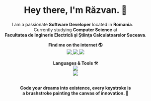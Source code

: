 <h1 align="center">Hey there, I'm Răzvan. 👋 </h1>

<p align="center">
    I am a passionate <b>Software Developer</b> located in <b>Romania</b>. <img src="https://images.emojiterra.com/twitter/v13.1/512px/1f1f7-1f1f4.png" width=16>
    <br>
    Currently studying <b>Computer Science</b> at
    <br>
    <b>Facultatea de Inginerie Electrică şi Ştiinţa Calculatoarelor Suceava</b>.
    <br>
    <div align="center"> 
      <b>Find me on the internet 🌎</b>
      <br>
      <a href="mailto:razvansauciucc@outlook.com">
        <img src="https://img.shields.io/badge/EMAIL-333333?style=for-the-badge&logo=gmail&logoColor=blue" />
      </a>
      <a href="https://linkedin.com/in/razvansauciuc">
        <img src="https://img.shields.io/badge/LINKEDIN-333333?style=for-the-badge&logo=linkedin"/>
      </a>
      <a href="https://instagram.com/razvan.sauciuc">
        <img src="https://img.shields.io/badge/INSTAGRAM-333333?style=for-the-badge&logo=instagram" />
      </a>
    </div>
    <br>
    <div align="center">
        <b>Languages & Tools ⚒️</b>
        <br>
        <img src="https://skillicons.dev/icons?i=dart,flutter,firebase,java,c,cpp" /><br>
        <img src="https://skillicons.dev/icons?i=html,css,javascript,nodejs,php,mysql" /><br>
    </div>
    <br>
    <p align="center">
        <b>
            Code your dreams into existence, every keystroke is
            <br>
            a brushstroke painting the canvas of innovation. 🚀
        </b>
    </p>
</p>
